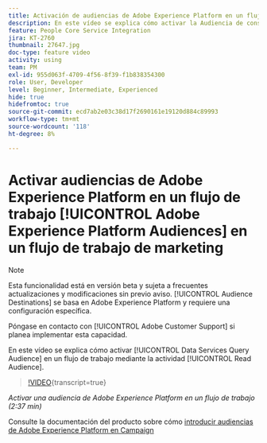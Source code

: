 ```yaml
---
title: Activación de audiencias de Adobe Experience Platform en un flujo de trabajo
description: En este vídeo se explica cómo activar la Audiencia de consulta de servicios de datos en un flujo de trabajo mediante la actividad Leer audiencia.
feature: People Core Service Integration
jira: KT-2760
thumbnail: 27647.jpg
doc-type: feature video
activity: using
team: PM
exl-id: 955d063f-4709-4f56-8f39-f1b838354300
role: User, Developer
level: Beginner, Intermediate, Experienced
hide: true
hidefromtoc: true
source-git-commit: ecd7ab2e03c38d17f2690161e19120d884c89993
workflow-type: tm+mt
source-wordcount: '118'
ht-degree: 8%

---
```


# Activar audiencias de Adobe Experience Platform en un flujo de trabajo [!UICONTROL Adobe Experience Platform Audiences] en un flujo de trabajo de marketing

>[!NOTE]
>
>Esta funcionalidad está en versión beta y sujeta a frecuentes actualizaciones y modificaciones sin previo aviso. [!UICONTROL Audience Destinations] se basa en Adobe Experience Platform y requiere una configuración específica.
>
>Póngase en contacto con [!UICONTROL Adobe Customer Support] si planea implementar esta capacidad.

En este vídeo se explica cómo activar [!UICONTROL Data Services Query Audience] en un flujo de trabajo mediante la actividad [!UICONTROL Read Audience].

>[!VIDEO](https://video.tv.adobe.com/v/27647?learn=on){transcript=true}

*Activar una audiencia de Adobe Experience Platform en un flujo de trabajo (2:37 min)*

Consulte la documentación del producto sobre cómo [introducir audiencias de Adobe Experience Platform en Campaign](https://experienceleague.adobe.com/docs/campaign-standard/using/integrating-with-adobe-cloud/adobe-experience-platform/aep-sources-destinations/ingest-aep-data.html?lang=es)
